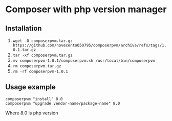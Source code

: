# Composer with php version manager

## Installation
1. ```wget -O composerpvm.tar.gz https://github.com/novecento050795/composerpvm/archive/refs/tags/1.0.1.tar.gz```
2. ```tar -xf composerpvm.tar.gz```
3. ```mv composerpvm-1.0.1/composerpvm.sh /usr/local/bin/composerpvm```
4. ```rm composerpvm.tar.gz```
5. ```rm -rf composerpvm-1.0.1```

## Usage example
```
composerpvm "install" 8.0
composerpvm "upgrade vendor-name/package-name" 8.0
```
Where 8.0 is php version
